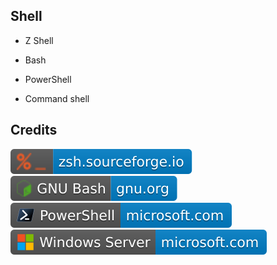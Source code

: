 Shell
-----

- Z Shell

- Bash

- PowerShell

- Command shell

Credits
-------
[![image](
Credits/zsh.sourceforge.io.svg)](https://zsh.sourceforge.io/)  
[![image](
Credits/GNU-Bash-gnu.org.svg)](https://gnu.org/software/bash/)  
[![image](
Credits/PowerShell-microsoft.com.svg)](https://microsoft.com/powershell/)  
[![image](
Credits/Windows-Server-microsoft.com.svg)](https://microsoft.com/windows-server/)
